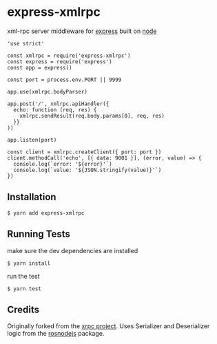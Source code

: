 # express-xmlrpc

  xml-rpc server middleware for [express](http://expressjs.com/)
  built on [node](http://nodejs.org)

    'use strict'

    const xmlrpc = require('express-xmlrpc')
    const express = require('express')
    const app = express()

    const port = process.env.PORT || 9999

    app.use(xmlrpc.bodyParser)

    app.post('/', xmlrpc.apiHandler({
      echo: function (req, res) {
        xmlrpc.sendResult(req.body.params[0], req, res)
      }}
    ))

    app.listen(port)

    const client = xmlrpc.createClient({ port: port })
    client.methodCall('echo', [{ data: 9001 }], (error, value) => {
      console.log(`error: '${error}'`)
      console.log(`value: '${JSON.stringify(value)}'`)
    })


## Installation

    $ yarn add express-xmlrpc

## Running Tests

make sure the dev dependencies are installed

    $ yarn install

run the test

    $ yarn test

## Credits

Originally forked from the [xrpc project](https://www.npmjs.com/package/xrpc).
Uses Serializer and Deserializer logic from the [rosnodejs](https://github.com/RethinkRobotics-opensource/rosnodejs) package.
